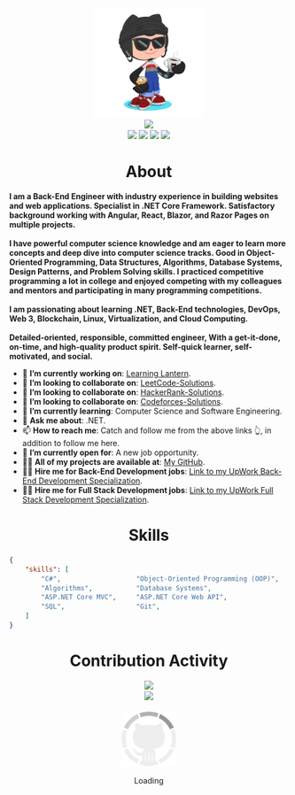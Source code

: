 
<div align="center">
    <img src="GitHub.png" height="200" />
</div>
<div align="center">
    <img
        src="https://readme-typing-svg.herokuapp.com?color=%236FDA44&size=32&center=true&vCenter=true&width=600&height=50&lines=Hi+👋,+I'm+Fathy;Software+Engineer;Freelancer;Open-Source+Enthusiast" />
</div>
<div align="center">
    <a href="https://www.linkedin.com/in/ahmedfathydev/"><img
            src="https://img.shields.io/badge/Linkedin-0077b5?style=flat&logo=linkedin" /></a>
    <a href="https://www.upwork.com/freelancers/~0121ca7f3563e57c0b"><img
            src="https://img.shields.io/badge/Upwork-494949?style=flat&logo=upwork" /></a>
    <a href="https://stackoverflow.com/users/11837259/ahmed-fathy"><img
            src="https://img.shields.io/badge/Stack Overflow-f48024?style=flat&logo=stackoverflow&logoColor=white" /></a>
    <a href="https://t.me/ahmedfathydev"><img
            src="https://img.shields.io/badge/Telegram-0088cc?style=flat&logo=telegram" /></a>
</div>
<div>
    <h1 align="center">About</h1>
    <p align="left">
        <strong>
            I am a Back-End Engineer with industry experience in building websites and web applications. Specialist
            in .NET Core Framework. Satisfactory background working with Angular, React, Blazor, and Razor Pages on
            multiple projects.<br><br>
            I have powerful computer science knowledge and am eager to learn more concepts and deep dive into
            computer science tracks. Good in Object-Oriented Programming, Data Structures, Algorithms, Database
            Systems, Design Patterns, and Problem Solving skills. I practiced competitive programming a lot in
            college and enjoyed competing with my colleagues and mentors and participating in many programming
            competitions.<br><br>
            I am passionating about learning .NET, Back-End technologies, DevOps, Web 3, Blockchain, Linux,
            Virtualization, and Cloud Computing.<br><br>
            Detailed-oriented, responsible, committed engineer, With a get-it-done, on-time, and high-quality
            product spirit. Self-quick learner, self-motivated, and social.
        </strong>
    </p>
    <ul align="left">
        <li>🔭 <b>I’m currently working on</b>: <a href="https://github.com/learning-lantern">Learning Lantern</a>.
        </li>
        <li>👯 <b>I’m looking to collaborate on</b>: <a
                href="https://github.com/AhmedFathyDev/LeetCode-Solutions">LeetCode-Solutions</a>.</li>
        <li>👯 <b>I’m looking to collaborate on</b>: <a
                href="https://github.com/AhmedFathyDev/HackerRank-Solutions">HackerRank-Solutions</a>.</li>
        <li>👯 <b>I’m looking to collaborate on</b>: <a
                href="https://github.com/AhmedFathyDev/Codeforces-Solutions">Codeforces-Solutions</a>.</li>
        <li>🌱 <b>I’m currently learning</b>: Computer Science and Software Engineering.</li>
        <li>💬 <b>Ask me about</b>: .NET.</li>
        <li>📫 <b>How to reach me</b>: Catch and follow me from the above links 👆, in addition to follow me here.
        </li>
        <li>🤔 <b>I’m currently open for</b>: A new job opportunity.</li>
        <li>👨‍💻 <b>All of my projects are available at</b>: <a
                href="https://github.com/AhmedFathyDev?tab=repositories">My GitHub</a>.</li>
        <li>👨‍💻 <b>Hire me for Back-End Development jobs</b>: <a
                href="https://www.upwork.com/freelancers/~0121ca7f3563e57c0b?s=1110580748673863680">Link to my
                UpWork Back-End Development Specialization</a>.</li>
        <li>👨‍💻 <b>Hire me for Full Stack Development jobs</b>: <a
                href="https://www.upwork.com/freelancers/~0121ca7f3563e57c0b?s=1110580755107926016">Link to my
                UpWork Full Stack Development Specialization</a>.</li>
    </ul>
</div>

<h1 align="center">Skills</h1>

```json
{
    "skills": [
        "C#",                   "Object-Oriented Programming (OOP)",    "Data Structures",          "Problem Solving",
        "Algorithms",           "Database Systems",                     ".NET Core",                "Microservices",
        "ASP.NET Core MVC",     "ASP.NET Core Web API",                 "Entity Framework Core",    "JSON Web Token (JWT)",
        "SQL",                  "Git",                                  "Unix / Linux",             "Clean Code"
    ]
}
```

<div align="center">
    <h1>Contribution Activity</h1>
    <img src="https://github-readme-stats.vercel.app/api?username=ahmedfathydev&title_color=6FDA44&text_color=FFFFFF&show_icons=true&icon_color=6FDA44&include_all_commits=true&count_private=true&theme=dark"
        height="200" />
    <br>
    <img src="https://github-readme-streak-stats.herokuapp.com/?user=AhmedFathyDev&theme=dark&date_format=j%20M%5B%20Y%5D&currStreakLabel=6FDA44&fire=6FDA44&ring=6FDA44"
        height="200" />
    <br>
    <br>
</div>
<div align="center">
    <img src="GitHub.gif" height="100" />
    <p>Loading</p>
</div>